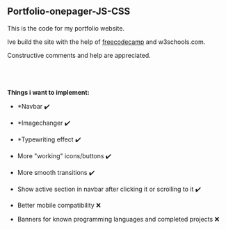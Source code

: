 ## Portfolio-onepager-JS-CSS

This is the code for my portfolio website.

Ive build the site with the help of [freecodecamp](https://www.youtube.com/watch?v=xV7S8BhIeBo) and w3schools.com.



Constructive comments and help are appreciated.
<br />
<br />
<br />
<br />
<br />
**Things i want to implement:**

- *Navbar :heavy_check_mark:

- *Imagechanger :heavy_check_mark:

- *Typewriting effect :heavy_check_mark:

- More "working" icons/buttons :heavy_check_mark:

- More smooth transitions :heavy_check_mark:

- Show active section in navbar after clicking it or scrolling to it :heavy_check_mark:

- Better mobile compatibility :x:

- Banners for known programming languages and completed projects :x:



